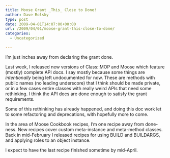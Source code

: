 ```yaml
---
title: Moose Grant _This_ Close to Done!
author: Dave Rolsky
type: post
date: 2009-04-01T14:07:00+00:00
url: /2009/04/01/moose-grant-this-close-to-done/
categories:
  - Uncategorized

---
```

I&#8217;m just inches away from declaring the grant done.

Last week, I released new versions of Class::MOP and Moose which feature (mostly) complete API docs. I say mostly because some things are _intentionally_ being left undocumented for now. These are methods with public names (no leading underscore) that I think should be made private, or in a few cases entire classes with really weird APIs that need some rethinking. I think the API docs are done enough to satisfy the grant requirements.

Some of this rethinking has already happened, and doing this doc work let to some refactoring and deprecations, with hopefully more to come.

In the area of Moose Cookbook recipes, I&#8217;m one recipe away from done-ness. New recipes cover custom meta-instance and meta-method classes. Back in mid-February I released recipes for using BUILD and BUILDARGS, and applying roles to an object instance.

I expect to have the last recipe finished sometime by mid-April.